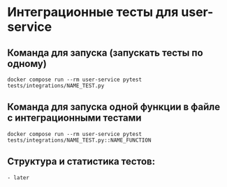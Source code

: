 # Интеграционные тесты для user-service

## Команда для запуска (запускать тесты по одному)
```
docker compose run --rm user-service pytest tests/integrations/NAME_TEST.py
```

## Команда для запуска одной функции в файле с интеграционными тестами
```
docker compose run --rm user-service pytest tests/integrations/NAME_TEST.py::NAME_FUNCTION
```

## Структура и статистика тестов:
```
- later
```
